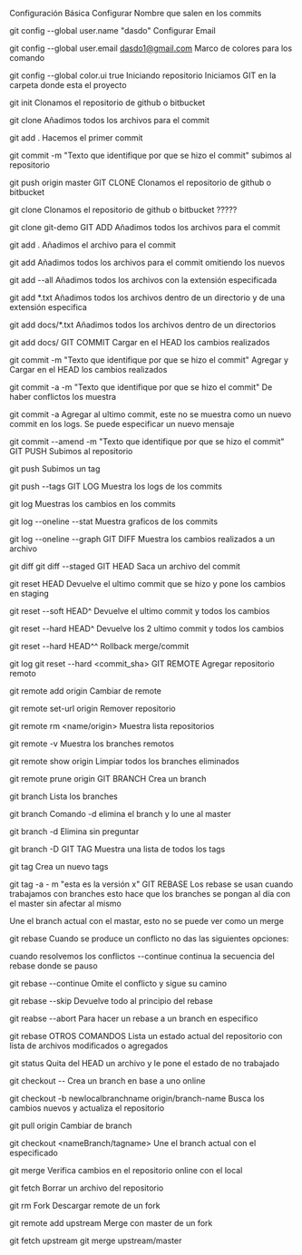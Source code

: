 Configuración Básica Configurar Nombre que salen en los commits

git config --global user.name "dasdo"
Configurar Email

git config --global user.email dasdo1@gmail.com
Marco de colores para los comando

git config --global color.ui true
Iniciando repositorio Iniciamos GIT en la carpeta donde esta el proyecto

git init
Clonamos el repositorio de github o bitbucket

git clone <url>
Añadimos todos los archivos para el commit

git add .
Hacemos el primer commit

git commit -m "Texto que identifique por que se hizo el commit"
subimos al repositorio

git push origin master
GIT CLONE Clonamos el repositorio de github o bitbucket

git clone <url>
Clonamos el repositorio de github o bitbucket ?????

git clone <url> git-demo
GIT ADD Añadimos todos los archivos para el commit

git add .
Añadimos el archivo para el commit

git add <archivo>
Añadimos todos los archivos para el commit omitiendo los nuevos

git add --all 
Añadimos todos los archivos con la extensión especificada

git add *.txt
Añadimos todos los archivos dentro de un directorio y de una extensión especifica

git add docs/*.txt
Añadimos todos los archivos dentro de un directorios

git add docs/
GIT COMMIT Cargar en el HEAD los cambios realizados

git commit -m "Texto que identifique por que se hizo el commit"
Agregar y Cargar en el HEAD los cambios realizados

git commit -a -m "Texto que identifique por que se hizo el commit"
De haber conflictos los muestra

git commit -a 
Agregar al ultimo commit, este no se muestra como un nuevo commit en los logs. Se puede especificar un nuevo mensaje

git commit --amend -m "Texto que identifique por que se hizo el commit"
GIT PUSH Subimos al repositorio

git push <origien> <branch>
Subimos un tag

git push --tags
GIT LOG Muestra los logs de los commits

git log
Muestras los cambios en los commits

git log --oneline --stat
Muestra graficos de los commits

git log --oneline --graph
GIT DIFF Muestra los cambios realizados a un archivo

git diff
git diff --staged
GIT HEAD Saca un archivo del commit

git reset HEAD <archivo>
Devuelve el ultimo commit que se hizo y pone los cambios en staging

git reset --soft HEAD^
Devuelve el ultimo commit y todos los cambios

git reset --hard HEAD^
Devuelve los 2 ultimo commit y todos los cambios

git reset --hard HEAD^^
Rollback merge/commit

git log
git reset --hard <commit_sha>
GIT REMOTE Agregar repositorio remoto

git remote add origin <url>
Cambiar de remote

git remote set-url origin <url>
Remover repositorio

git remote rm <name/origin>
Muestra lista repositorios

git remote -v
Muestra los branches remotos

git remote show origin
Limpiar todos los branches eliminados

git remote prune origin 
GIT BRANCH Crea un branch

git branch <nameBranch>
Lista los branches

git branch
Comando -d elimina el branch y lo une al master

git branch -d <nameBranch>
Elimina sin preguntar

git branch -D <nameBranch>
GIT TAG Muestra una lista de todos los tags

git tag
Crea un nuevo tags

git tag -a <verison> - m "esta es la versión x"
GIT REBASE Los rebase se usan cuando trabajamos con branches esto hace que los branches se pongan al día con el master sin afectar al mismo

Une el branch actual con el mastar, esto no se puede ver como un merge

git rebase
Cuando se produce un conflicto no das las siguientes opciones:

cuando resolvemos los conflictos --continue continua la secuencia del rebase donde se pauso

git rebase --continue 
Omite el conflicto y sigue su camino

git rebase --skip
Devuelve todo al principio del rebase

git reabse --abort
Para hacer un rebase a un branch en especifico

git rebase <nameBranch>
OTROS COMANDOS Lista un estado actual del repositorio con lista de archivos modificados o agregados

git status
Quita del HEAD un archivo y le pone el estado de no trabajado

git checkout -- <file>
Crea un branch en base a uno online

git checkout -b newlocalbranchname origin/branch-name
Busca los cambios nuevos y actualiza el repositorio

git pull origin <nameBranch>
Cambiar de branch

git checkout <nameBranch/tagname>
Une el branch actual con el especificado

git merge <nameBranch>
Verifica cambios en el repositorio online con el local

git fetch
Borrar un archivo del repositorio

git rm <archivo> 
Fork Descargar remote de un fork

git remote add upstream <url>
Merge con master de un fork

git fetch upstream
git merge upstream/master
